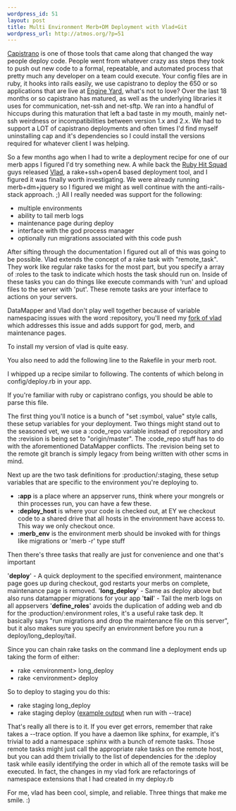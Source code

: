 ```yaml
--- 
wordpress_id: 51
layout: post
title: Multi Environment Merb+DM Deployment with Vlad+Git
wordpress_url: http://atmos.org/?p=51
---
```

[Capistrano](http://capify.org) is one of those tools that came
along that changed the way people deploy code.  People went from whatever crazy
ass steps they took to push out new code to a formal, repeatable, and automated
process that pretty much any developer on a team could execute.  Your config
files are in ruby, it hooks into rails easily, we use capistrano to deploy the
650 or so applications that are live at [Engine Yard](http://engineyard.com),
what's not to love?  Over the last 18 months or so capistrano has matured, as
well as the underlying libraries it uses for communication, net-ssh and
net-sftp.  We ran into a handful of hiccups during this maturation that left a
bad taste in my mouth, mainly net-ssh weirdness or incompatibilities between
version 1.x and 2.x.  We had to support a LOT of capistrano deployments and
often times I'd find myself uninstalling cap and it's dependencies so I could
install the versions required for whatever client I was helping.

So a few months ago when I had to write a deployment recipe for one of our merb
apps I figured I'd try something new.  A while back the 
[Ruby Hit Squad](http://rubyhitsquad.com/) guys released 
[Vlad](http://rubyhitsquad.com/Vlad_the_Deployer.html), a
rake+ssh+open4 based deployment tool, and I figured it was finally worth
investigating.  We were already running merb+dm+jquery so I figured we might as
well continue with the anti-rails-stack approach. ;)  All I really needed was
support for the following:

* multiple environments
* ability to tail merb logs
* maintenance page during deploy
* interface with the god process manager
* optionally run migrations associated with this code push

After sifting through the documentation I figured out all of this was going to be possible.  Vlad extends the concept of a rake task with "remote_task".  They work like regular rake tasks for the most part, but you specify a array of :roles to the task to indicate which hosts the task should run on.  Inside of these tasks you can do things like execute commands with 'run' and upload files to the server with 'put'.  These remote tasks are your interface to actions on your servers.

DataMapper and Vlad don't play well together because of variable namespacing
issues with the word :repository, you'll need my 
[fork of vlad](http://github.com/atmos/vlad/tree/master) which
addresses this issue and adds support for god, merb, and maintenance pages.

To install my version of vlad is quite easy.

<script src="http://gist.github.com/17983.js">
</script> 

You also need to add the following line to the Rakefile in your merb root.

<script src="http://gist.github.com/17981.js">
</script>

I whipped up a recipe similar to following.  The contents of which belong in
config/deploy.rb in your app.

<script src="http://gist.github.com/17913.js">
</script>

If you're familiar with ruby or capistrano configs, you should be able to parse
this file.

The first thing you'll notice is a bunch of "set <strong>:</strong>symbol,
value" style calls, these setup variables for your deployment.  Two things
might stand out to the seasoned vet, we use a :code_repo variable instead of
<strong>:</strong>repository and the <strong>:</strong>revision is being set to
"origin/master".   The :code_repo stuff has to do with the aforementioned
DataMapper conflicts.  The :revision being set to the remote git branch is
simply legacy from being written with other scms in mind.

Next up are the two task definitions for :production/:staging, these setup
variables that are specific to the environment you're deploying to.

* **:app** is a place where an appserver runs, think where your mongrels or thin processes run, you can have a few these.
* **:deploy_host** is where your code is checked out, at EY we checkout code to a shared drive that all hosts in the environment have access to.  This way we only checkout once.
* **:merb_env** is the environment merb should be invoked with for things like migrations or 'merb -r' type stuff


Then there's three tasks that really are just for convenience and one that's important


'**deploy**' - A quick deployment to the specified environment, maintenance page goes up during checkout, god restarts your merbs on complete, maintenance page is removed.
'**long_deploy**' - Same as deploy above but also runs datamapper migrations for your app
'**tail**' - Tail the merb logs on all appservers
'**define_roles**' avoids the duplication of adding web and db for the :production/:environment roles, it's a useful rake task dep.  It basically says "run migrations and drop the maintenance file on this server", but it also makes sure you specify an environment before you run a deploy/long_deploy/tail.

Since you can chain rake tasks on the command line a deployment ends up taking the form of either:

* rake &lt;environment&gt; long_deploy
* rake &lt;environment&gt; deploy

So to deploy to staging you do this:

* rake staging long_deploy
* rake staging deploy ([example output](http://gist.github.com/17976) when run with --trace)


That's really all there is to it.  If you ever get errors, remember that rake
takes a --trace option.  If you have a daemon like sphinx, for example, it's
trivial to add a namespace :sphinx with a bunch of remote tasks.  Those remote
tasks might just call the appropriate rake tasks on the remote host, but you
can add them trivially to the list of dependencies for the :deploy task while
easily identifying the order in which all of the remote tasks will be executed.
In fact, the changes in my vlad fork are refactorings of namespace extensions
that I had created in my deploy.rb

For me, vlad has been cool, simple, and reliable.  Three things that make me smile. :)

